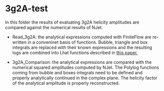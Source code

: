 # 3g2A-test
In this folder the results of evaluating 3g2A helicity amplitudes are compared against the numerical results of NJet.

* Read_3g2A: the analytical expressions computed with FiniteFlow are re-written in a conveninet basis of functions. Bubble, triangle and box integrals are replaced with their known expressions and the resulting logs are combined into Lhat functions described in [this paper.](https://arxiv.org/abs/1605.02172)

* 3g2A_Comparison: the analytical expressions are compared with the numerical squared amplitudes computed by NJet. The Polylog functions coming from bubble and boxes integrals need to be defined and properly analytically continued in the complex plane. The helicity factor of the analytical amplitude is properly reconstructed.
